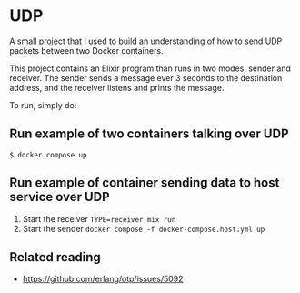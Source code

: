 # UDP

A small project that I used to build an understanding of how to send UDP packets between two Docker containers.

This project contains an Elixir program than runs in two modes, sender and receiver. The sender sends a message ever 3 seconds to the destination address, and the receiver listens and prints the message.

To run, simply do:

## Run example of two containers talking over UDP

``` shell
$ docker compose up
```

## Run example of container sending data to host service over UDP

1. Start the receiver `TYPE=receiver mix run`
2. Start the sender `docker compose -f docker-compose.host.yml up` 

## Related reading

- https://github.com/erlang/otp/issues/5092
